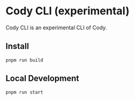# Cody CLI (experimental)

Cody CLI is an experimental CLI of Cody.

## Install

```
pnpm run build
```

## Local Development

```
pnpm run start
```
